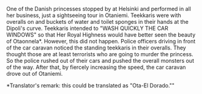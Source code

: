 
One of the Danish princesses stopped by at Helsinki and performed in all her business, just a sightseeing tour in Otaniemi. Teekkaris were with overalls on and buckets of water and toilet sponges in their hands at the Dipoli's curve. Teekkaris intended to "WASH QUICKLY THE CAR WINDOWS" so that Her Royal Highness would have better seen the beauty of Otaonnela\*. However, this did not happen. Police officers driving in front of the car caravan noticed the standing teekkaris in their overalls. They thought those are at least terrorists who are going to murder the princess. So the police rushed out of their cars and pushed the overall monsters out of the way. After that, by fiercely increasing the speed, the car caravan drove out of Otaniemi.

\*Translator's remark: this could be translated as "Ota-El Dorado.""